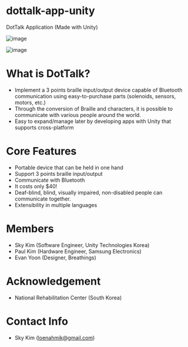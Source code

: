 # dottalk-app-unity
DotTalk Application (Made with Unity)


![image](https://user-images.githubusercontent.com/18140805/188360827-5f070fad-446a-4b5d-a96e-76d59f2ebead.png)

![image](https://user-images.githubusercontent.com/18140805/188360856-4a821a05-1486-4750-a6e7-f3a0f2b2aa34.png)

# What is DotTalk?
- Implement a 3 points braille input/output device capable of Bluetooth communication using easy-to-purchase parts (solenoids, sensors, motors, etc.)
- Through the conversion of Braille and characters, it is possible to communicate with various people around the world.
- Easy to expand/manage later by developing apps with Unity that supports cross-platform

# Core Features
- Portable device that can be held in one hand
- Support 3 points braille input/output
- Communicate with Bluetooth
- It costs only $40!
- Deaf-blind, blind, visually impaired, non-disabled people can communicate together.
- Extensibility in multiple languages

# Members

- Sky Kim (Software Engineer, Unity Technologies Korea)
- Paul Kim (Hardware Engineer, Samsung Electronics)
- Evan Yoon (Designer, Breathings)

# Acknowledgement

- National Rehabilitation Center (South Korea)

# Contact Info

- Sky Kim (loenahmik@gmail.com)
